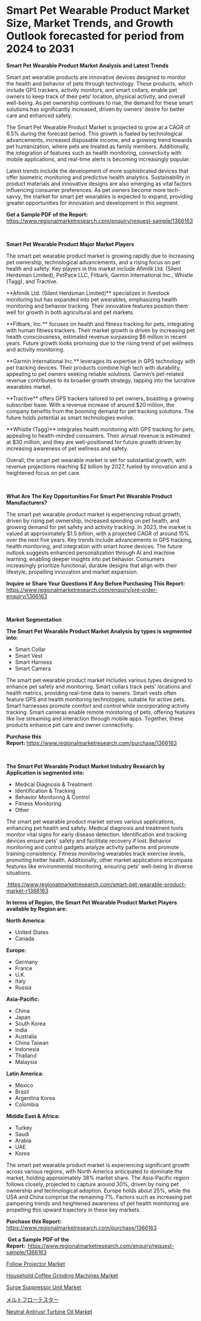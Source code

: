 <p><h1>Smart Pet Wearable Product Market Size, Market Trends, and Growth Outlook forecasted for period from 2024 to 2031</h1></p><p><strong>Smart Pet Wearable Product Market Analysis and Latest Trends</strong></p>
<p><p>Smart pet wearable products are innovative devices designed to monitor the health and behavior of pets through technology. These products, which include GPS trackers, activity monitors, and smart collars, enable pet owners to keep track of their pets’ location, physical activity, and overall well-being. As pet ownership continues to rise, the demand for these smart solutions has significantly increased, driven by owners’ desire for better care and enhanced safety.</p><p>The Smart Pet Wearable Product Market is projected to grow at a CAGR of 6.5% during the forecast period. This growth is fueled by technological advancements, increased disposable income, and a growing trend towards pet humanization, where pets are treated as family members. Additionally, the integration of features such as health monitoring, connectivity with mobile applications, and real-time alerts is becoming increasingly popular.</p><p>Latest trends include the development of more sophisticated devices that offer biometric monitoring and predictive health analytics. Sustainability in product materials and innovative designs are also emerging as vital factors influencing consumer preferences. As pet owners become more tech-savvy, the market for smart pet wearables is expected to expand, providing greater opportunities for innovation and development in this segment.</p></p>
<p><strong>Get a Sample PDF of the Report:&nbsp;</strong> <a href="https://www.regionalmarketresearch.com/enquiry/request-sample/1366163">https://www.regionalmarketresearch.com/enquiry/request-sample/1366163</a></p>
<p>&nbsp;</p>
<p><strong>Smart Pet Wearable Product Major Market Players</strong></p>
<p><p>The smart pet wearable product market is growing rapidly due to increasing pet ownership, technological advancements, and a rising focus on pet health and safety. Key players in this market include Afimilk Ltd. (Silent Herdsman Limited), PetPace LLC, Fitbark, Garmin International Inc., Whistle (Tagg), and Tractive.</p><p>**Afimilk Ltd. (Silent Herdsman Limited)** specializes in livestock monitoring but has expanded into pet wearables, emphasizing health monitoring and behavior tracking. Their innovative features position them well for growth in both agricultural and pet markets.</p><p>**Fitbark, Inc.** focuses on health and fitness tracking for pets, integrating with human fitness trackers. Their market growth is driven by increasing pet health consciousness, estimated revenue surpassing $6 million in recent years. Future growth looks promising due to the rising trend of pet wellness and activity monitoring.</p><p>**Garmin International Inc.** leverages its expertise in GPS technology with pet tracking devices. Their products combine high tech with durability, appealing to pet owners seeking reliable solutions. Garmin’s pet-related revenue contributes to its broader growth strategy, tapping into the lucrative wearables market.</p><p>**Tractive** offers GPS trackers tailored to pet owners, boasting a growing subscriber base. With a revenue increase of around $20 million, the company benefits from the booming demand for pet tracking solutions. The future holds potential as smart technologies evolve.</p><p>**Whistle (Tagg)** integrates health monitoring with GPS tracking for pets, appealing to health-minded consumers. Their annual revenue is estimated at $30 million, and they are well-positioned for future growth driven by increasing awareness of pet wellness and safety.</p><p>Overall, the smart pet wearable market is set for substantial growth, with revenue projections reaching $2 billion by 2027, fueled by innovation and a heightened focus on pet care.</p></p>
<p>&nbsp;</p>
<p><strong>What Are The Key Opportunities For Smart Pet Wearable Product Manufacturers?</strong></p>
<p><p>The smart pet wearable product market is experiencing robust growth, driven by rising pet ownership, increased spending on pet health, and growing demand for pet safety and activity tracking. In 2023, the market is valued at approximately $1.5 billion, with a projected CAGR of around 15% over the next five years. Key trends include advancements in GPS tracking, health monitoring, and integration with smart home devices. The future outlook suggests enhanced personalization through AI and machine learning, enabling deeper insights into pet behavior. Consumers increasingly prioritize functional, durable designs that align with their lifestyle, propelling innovation and market expansion.</p></p>
<p><strong>Inquire or Share Your Questions If Any Before Purchasing This Report:</strong> <a href="https://www.regionalmarketresearch.com/enquiry/pre-order-enquiry/1366163">https://www.regionalmarketresearch.com/enquiry/pre-order-enquiry/1366163</a></p>
<p>&nbsp;</p>
<p><strong>Market Segmentation</strong></p>
<p><strong>The Smart Pet Wearable Product Market Analysis by types is segmented into:</strong></p>
<p><ul><li>Smart Collar</li><li>Smart Vest</li><li>Smart Harness</li><li>Smart Camera</li></ul></p>
<p><p>The smart pet wearable product market includes various types designed to enhance pet safety and monitoring. Smart collars track pets' locations and health metrics, providing real-time data to owners. Smart vests often feature GPS and health monitoring technologies, suitable for active pets. Smart harnesses promote comfort and control while incorporating activity tracking. Smart cameras enable remote monitoring of pets, offering features like live streaming and interaction through mobile apps. Together, these products enhance pet care and owner connectivity.</p></p>
<p><strong>Purchase this Report:&nbsp;</strong><a href="https://www.regionalmarketresearch.com/purchase/1366163">https://www.regionalmarketresearch.com/purchase/1366163</a></p>
<p>&nbsp;</p>
<p><strong>The Smart Pet Wearable Product Market Industry Research by Application is segmented into:</strong></p>
<p><ul><li>Medical Diagnosis & Treatment</li><li>Identification & Tracking</li><li>Behavior Monitoring & Control</li><li>Fitness Monitoring</li><li>Other</li></ul></p>
<p><p>The smart pet wearable product market serves various applications, enhancing pet health and safety. Medical diagnosis and treatment tools monitor vital signs for early disease detection. Identification and tracking devices ensure pets' safety and facilitate recovery if lost. Behavior monitoring and control gadgets analyze activity patterns and promote training consistency. Fitness monitoring wearables track exercise levels, promoting better health. Additionally, other market applications encompass features like environmental monitoring, ensuring pets' well-being in diverse situations.</p></p>
<p><a href="https://www.regionalmarketresearch.com/smart-pet-wearable-product-market-r1366163">&nbsp;https://www.regionalmarketresearch.com/smart-pet-wearable-product-market-r1366163</a></p>
<p><strong>In terms of Region, the Smart Pet Wearable Product Market Players available by Region are:</strong></p>
<p>
    <p> <strong> North America: </strong>
        <ul>
            <li>United States</li>
            <li>Canada</li>
        </ul>
        </p> 
    <p> <strong> Europe: </strong>
        <ul>
            <li>Germany</li>
            <li>France</li>
            <li>U.K.</li>
            <li>Italy</li>
            <li>Russia</li>
        </ul>
        </p> 
    <p> <strong> Asia-Pacific: </strong>
        <ul>
            <li>China</li>
            <li>Japan</li>
            <li>South Korea</li>
            <li>India</li>
            <li>Australia</li>
            <li>China Taiwan</li>
            <li>Indonesia</li>
            <li>Thailand</li>
            <li>Malaysia</li>
        </ul>
        </p> 
    <p> <strong> Latin America: </strong>
        <ul>
            <li>Mexico</li>
            <li>Brazil</li>
            <li>Argentina Korea</li>
            <li>Colombia</li>
        </ul>
        </p> 
    <p> <strong> Middle East & Africa: </strong>
        <ul>
            <li>Turkey</li>
            <li>Saudi</li>
            <li>Arabia</li>
            <li>UAE</li>
            <li>Korea</li>
        </ul>
    </p>
    </p>
<p><p>The smart pet wearable product market is experiencing significant growth across various regions, with North America anticipated to dominate the market, holding approximately 38% market share. The Asia-Pacific region follows closely, projected to capture around 30%, driven by rising pet ownership and technological adoption. Europe holds about 25%, while the USA and China comprise the remaining 7%. Factors such as increasing pet pampering trends and heightened awareness of pet health monitoring are propelling this upward trajectory in these key markets.</p></p>
<p><strong>Purchase this Report: </strong><a href="https://www.regionalmarketresearch.com/purchase/1366163">https://www.regionalmarketresearch.com/purchase/1366163</a></p>
<p>&nbsp;<strong>Get a Sample PDF of the Report:&nbsp;&nbsp;</strong><a href="https://www.regionalmarketresearch.com/enquiry/request-sample/1366163">https://www.regionalmarketresearch.com/enquiry/request-sample/1366163</a></p>
<p><strong></strong></p>
<p><p><a href="https://medium.com/@sanjidatalukdar534/follow-projector-market-research-report-market-forecast-and-growth-prospects-with-a-steady-cagr-of-d5b9f88085e0?postPublishedType=repub">Follow Projector Market</a></p><p><a href="https://github.com/ChristianClark406/Market-Research-Report-List-1/blob/main/household-coffee-grinding-machines-market.md">Household Coffee Grinding Machines Market</a></p><p><a href="https://medium.com/@sanjidatalukdar534/the-role-of-surge-suppressor-unit-market-applications-home-appliance-communication-09d53724aba3?postPublishedType=repub">Surge Suppressor Unit Market</a></p><p><a href="https://medium.com/@skylarreilly36/%E3%82%B0%E3%83%AD%E3%83%BC%E3%83%90%E3%83%AB%E3%83%A1%E3%83%AB%E3%83%88%E3%83%95%E3%83%AD%E3%83%BC%E3%83%86%E3%82%B9%E3%82%BF%E3%83%BC%E5%B8%82%E5%A0%B4%E3%81%AF-2024%E5%B9%B4%E3%81%8B%E3%82%892031%E5%B9%B4%E3%81%AE%E6%9C%9F%E9%96%93%E3%81%AB%E3%82%8F%E3%81%9F%E3%82%8A-%E5%B9%B4%E5%B9%B3%E5%9D%87%E6%88%90%E9%95%B7%E7%8E%87-cagr-14-6-%E3%81%A7%E6%88%90%E9%95%B7%E3%81%99%E3%82%8B%E3%81%A8%E4%BA%88%E6%B8%AC%E3%81%95%E3%82%8C%E3%81%A6%E3%81%84%E3%81%BE%E3%81%99-af0410064e67">メルトフローテスター</a></p><p><a href="https://issuu.com/reportprime-2/docs/neutral-antirust-turbine-oil-market_a5f89b571460d6">Neutral Antirust Turbine Oil Market</a></p></p>